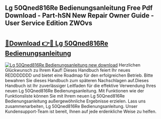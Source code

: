 ## Lg 50Qned816Re Bedienungsanleitung Free Pdf Download - Part-hSN New Repair Owner Guide - User Service Edition ZWOvs

# <h2><a href="http://df2ioq.blite.top/?on=Lg+50Qned816Re+Bedienungsanleitung">🔗Download 👉🔴 Lg 50Qned816Re Bedienungsanleitung</a></h2>

[![Lg 50Qned816Re Bedienungsanleitung new download](https://i.imgur.com/lujVjoI.png)](http://df2ioq.blite.top/?on=Lg+50Qned816Re+Bedienungsanleitung)
Herzlichen Glückwunsch zu Ihrem Kauf! Dieses Handbuch feiert Ihr neues REDDDDDDD und bietet eine Roadmap für den erfolgreichen Betrieb. Bitte bewahren Sie dieses Handbuch zum späteren Nachschlagen auf.Dieses Handbuch ist Ihr zuverlässiger Leitfaden für die effektive Verwendung Ihres neuen Lg 50Qned816Re Bedienungsanleitung. Mit Funktionen wie der Funktionsliste können Sie mit Ihrem neuen Lg 50Qned816Re Bedienungsanleitung außergewöhnliche Ergebnisse erzielen. Lass uns zusammenarbeiten, Lg 50Qned816Re Bedienungsanleitung. Unser Kundensupport-Team ist bereit, Ihnen auf jede erdenkliche Weise zu helfen.
